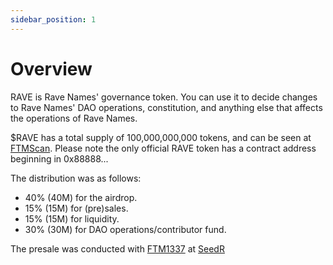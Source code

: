```yaml
---
sidebar_position: 1
---
```


# Overview

RAVE is Rave Names' governance token. You can use it to decide changes to Rave Names' DAO operations, constitution, and anything else that affects the operations of Rave Names. 

$RAVE has a total supply of 100,000,000,000 tokens, and can be seen at [FTMScan](https://ftmscan.com/token/0x88888a335b1f65a79ec56a610d865b8b25b6060b). Please note the only official RAVE token has a contract address beginning in 0x88888...

The distribution was as follows:

- 40% (40M) for the airdrop.
- 15% (15M) for (pre)sales.
- 15% (15M) for liquidity.
- 30% (30M) for DAO operations/contributor fund.

The presale was conducted with [FTM1337](https://ftm.guru) at [SeedR](https://ftm.guru/seedr)
